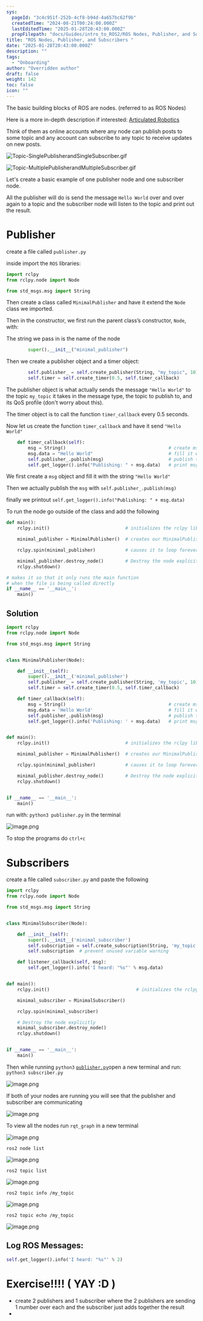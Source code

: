 ```yaml
---
sys:
  pageId: "3c4c951f-252b-4cf8-b94d-4a657bc62f9b"
  createdTime: "2024-08-21T00:24:00.000Z"
  lastEditedTime: "2025-01-28T20:43:00.000Z"
  propFilepath: "docs/Guides/intro_to_ROS2/ROS Nodes, Publisher, and Subscribers .md"
title: "ROS Nodes, Publisher, and Subscribers "
date: "2025-01-28T20:43:00.000Z"
description: ""
tags:
  - "Onboarding"
author: "Overridden author"
draft: false
weight: 142
toc: false
icon: ""
---
```


The basic building blocks of ROS are nodes. (referred to as ROS Nodes)

Here is a more in-depth description if interested: [Articulated Robotics](https://articulatedrobotics.xyz/tutorials/ready-for-ros/ros-overview#2-nodes)

Think of them as online accounts where any node can publish posts to some topic and any account can subscribe to any topic to receive updates on new posts.

![Topic-SinglePublisherandSingleSubscriber.gif](https://docs.ros.org/en/humble/_images/Topic-SinglePublisherandSingleSubscriber.gif)

![Topic-MultiplePublisherandMultipleSubscriber.gif](https://docs.ros.org/en/humble/_images/Topic-MultiplePublisherandMultipleSubscriber.gif)

Let's create a basic example of one publisher node and one subscriber node.

All the publisher will do is send the message `Hello World` over and over again to a topic and the subscriber node will listen to the topic and print out the result.

# Publisher

create a file called `publisher.py` 

inside import the `ROS` libraries:

```python
import rclpy
from rclpy.node import Node

from std_msgs.msg import String
```

Then create a class called `MinimalPublisher` and have it extend the `Node` class we imported.

Then in the constructor, we first run the parent class’s constructor, `Node`, with:

The string we pass in is the name of the node

```python
        super().__init__("minimal_publisher")
```

Then we create a publisher object and a timer object:

```python
        self.publisher_ = self.create_publisher(String, "my_topic", 10)
        self.timer = self.create_timer(0.5, self.timer_callback)
```

The publisher object is what actually sends the message `"Hello World"` to the topic `my_topic` it takes in the message type, the topic to publish to, and its QoS profile (don't worry about this).

The timer object is to call the function `timer_callback` every 0.5 seconds.

Now let us create the function `timer_callback` and have it send `"Hello World"`

```python
    def timer_callback(self):
        msg = String()                                      # create msg object
        msg.data = "Hello World"                            # fill it with data
        self.publisher_.publish(msg)                        # publish the message
        self.get_logger().info("Publishing: " + msg.data)   # print msg
```

We first create a `msg` object and fill it with the string `"Hello World"`

Then we actually publish the `msg` with `self.publisher_.publish(msg)`

finally we printout `self.get_logger().info("Publishing: " + msg.data)`

To run the node go outside of the class and add the following

```python
def main():
    rclpy.init()                            # initializes the rclpy library

    minimal_publisher = MinimalPublisher()  # creates our MinimalPublisher object

    rclpy.spin(minimal_publisher)           # causes it to loop forever

    minimal_publisher.destroy_node()        # Destroy the node explicitly
    rclpy.shutdown()

# makes it so that it only runs the main function
# when the file is being called directly
if __name__ == '__main__': 
    main()
```

## Solution

```python
import rclpy
from rclpy.node import Node

from std_msgs.msg import String


class MinimalPublisher(Node):

    def __init__(self):
        super().__init__('minimal_publisher')
        self.publisher_ = self.create_publisher(String, 'my_topic', 10)
        self.timer = self.create_timer(0.5, self.timer_callback)

    def timer_callback(self):
        msg = String()                                      # create msg object
        msg.data = 'Hello World'                            # fill it with data
        self.publisher_.publish(msg)                        # publish the message
        self.get_logger().info('Publishing: ' + msg.data)   # print msg


def main():
    rclpy.init()                            # initializes the rclpy library

    minimal_publisher = MinimalPublisher()  # creates our MinimalPublisher object

    rclpy.spin(minimal_publisher)           # causes it to loop forever

    minimal_publisher.destroy_node()        # Destroy the node explicitly
    rclpy.shutdown()


if __name__ == '__main__':
    main()
```

run with: `python3 publisher.py` in the terminal

![image.png](https://prod-files-secure.s3.us-west-2.amazonaws.com/d518164a-d88e-44d1-a4ee-3adb3bd8bce0/9214accb-ad5b-44f1-a31c-b3167c59138b/image.png?X-Amz-Algorithm=AWS4-HMAC-SHA256&X-Amz-Content-Sha256=UNSIGNED-PAYLOAD&X-Amz-Credential=ASIAZI2LB466ROI4CRHV%2F20250217%2Fus-west-2%2Fs3%2Faws4_request&X-Amz-Date=20250217T081200Z&X-Amz-Expires=3600&X-Amz-Security-Token=IQoJb3JpZ2luX2VjEEgaCXVzLXdlc3QtMiJGMEQCIFzVIfrcm9RpJ%2FvdRX4w3tkuU0wlePx0RxGpo278yV18AiBoZeZVo1zHaw2opFrI3S3cuSaDYFhTKwvtr8F%2BPU8IDyr%2FAwhxEAAaDDYzNzQyMzE4MzgwNSIMQDtVEcqEjci4KnDkKtwDbXLbVcVzJrCHZlK0jNOYGNeXKqVFd2ZSr0ZGICD4MKl0RFhv1Lbbr4tRLXkDD4XYUUHFsT1shhja9aDAZX973qupSApuss4FGsVlNHStrakqcAYYBX2cVt0FmWccnJ1rdXSNkWJtvhWe9YIdQ0FYK1ldWmmbDDw3T0YNA1DxwDgOIHHU4gx19C9GcRZy0WGI%2FBqV58pFhkLMJ0Zcao9iqJ1a79%2BNo4Xy%2FwsG7jqlReZRFqq4AJ8tNd%2FvgQ%2BXodHPPQJMH6MBBt5Ejz%2F1mh1PIiGAwkBohSIKVjdPUsGuxlw3W1amFyr7s%2B8whIslHvoXclMoZ2ytB%2FdVzzATU6n3eHN2M06OfxhoWf8AwJjzQYxaLT%2F7O7yUgaqgCTOKTVnn%2Bp76dZABQArKqbpypvJ4D0IDRcgWcv6Ij%2FQHz%2FEjtO%2BdOpyrfU1vY8pcvHrweIpb9whsGPCZfrullJVeXB0u4WEdlxqEw%2B4z%2FohvRTc5QPgUYqPE8S7AIv9S4AQKinOlBtJ2tkdRpWuKCLEE9FaKX8Yl1%2BRzNznhz9qIokda%2BMIqUbktsPUhXEP%2FJRUhbfV3lF03n4QuESp%2B8IVUiy7QxCtNXvt2M5lsi4NhOJTzroCG4p%2FVY%2BCOnbkN%2BxMwkM7LvQY6pgFwJgvhIXL7zEONHfQXBEV1UrSeLjTIYm8P%2F88SfRzFlj1k73W9X%2BwTeVv99kQ7ssREK4mvtGVnhwchh9uGqbLyRJmGXb2nisdLKYo5C%2FP%2FIdSS6ythF3gIc1tVl4VVi01jhuvOzsf2W0%2BL%2F5vIuKs6CSMd%2BNBLWMdGCvSf6D4xMvc113S0C77dByOmxnfkByoo95By%2BwyaDmmlB%2F4AbbkGNwzUvkbA&X-Amz-Signature=1d34bfe8e579e5ddac005649238537806f0379ef74273fa193ff0f659e2efb4a&X-Amz-SignedHeaders=host&x-id=GetObject)

To stop the programs do `ctrl+c`

# Subscribers

create a file called `subscriber.py` and paste the following

```python
import rclpy
from rclpy.node import Node

from std_msgs.msg import String


class MinimalSubscriber(Node):

    def __init__(self):
        super().__init__('minimal_subscriber')
        self.subscription = self.create_subscription(String, 'my_topic', self.listener_callback, 10)
        self.subscription  # prevent unused variable warning

    def listener_callback(self, msg):
        self.get_logger().info('I heard: "%s"' % msg.data)


def main():
    rclpy.init()                                # initializes the rclpy library

    minimal_subscriber = MinimalSubscriber()

    rclpy.spin(minimal_subscriber)

    # Destroy the node explicitly
    minimal_subscriber.destroy_node()
    rclpy.shutdown()


if __name__ == '__main__':
    main()
```

Then while running `python3` [`publisher.py`](http://publisher.py/)open a new terminal and run: `python3 subscriber.py` 

![image.png](https://prod-files-secure.s3.us-west-2.amazonaws.com/d518164a-d88e-44d1-a4ee-3adb3bd8bce0/611fccf2-c738-4dbd-94e9-98f209092866/image.png?X-Amz-Algorithm=AWS4-HMAC-SHA256&X-Amz-Content-Sha256=UNSIGNED-PAYLOAD&X-Amz-Credential=ASIAZI2LB466ROI4CRHV%2F20250217%2Fus-west-2%2Fs3%2Faws4_request&X-Amz-Date=20250217T081200Z&X-Amz-Expires=3600&X-Amz-Security-Token=IQoJb3JpZ2luX2VjEEgaCXVzLXdlc3QtMiJGMEQCIFzVIfrcm9RpJ%2FvdRX4w3tkuU0wlePx0RxGpo278yV18AiBoZeZVo1zHaw2opFrI3S3cuSaDYFhTKwvtr8F%2BPU8IDyr%2FAwhxEAAaDDYzNzQyMzE4MzgwNSIMQDtVEcqEjci4KnDkKtwDbXLbVcVzJrCHZlK0jNOYGNeXKqVFd2ZSr0ZGICD4MKl0RFhv1Lbbr4tRLXkDD4XYUUHFsT1shhja9aDAZX973qupSApuss4FGsVlNHStrakqcAYYBX2cVt0FmWccnJ1rdXSNkWJtvhWe9YIdQ0FYK1ldWmmbDDw3T0YNA1DxwDgOIHHU4gx19C9GcRZy0WGI%2FBqV58pFhkLMJ0Zcao9iqJ1a79%2BNo4Xy%2FwsG7jqlReZRFqq4AJ8tNd%2FvgQ%2BXodHPPQJMH6MBBt5Ejz%2F1mh1PIiGAwkBohSIKVjdPUsGuxlw3W1amFyr7s%2B8whIslHvoXclMoZ2ytB%2FdVzzATU6n3eHN2M06OfxhoWf8AwJjzQYxaLT%2F7O7yUgaqgCTOKTVnn%2Bp76dZABQArKqbpypvJ4D0IDRcgWcv6Ij%2FQHz%2FEjtO%2BdOpyrfU1vY8pcvHrweIpb9whsGPCZfrullJVeXB0u4WEdlxqEw%2B4z%2FohvRTc5QPgUYqPE8S7AIv9S4AQKinOlBtJ2tkdRpWuKCLEE9FaKX8Yl1%2BRzNznhz9qIokda%2BMIqUbktsPUhXEP%2FJRUhbfV3lF03n4QuESp%2B8IVUiy7QxCtNXvt2M5lsi4NhOJTzroCG4p%2FVY%2BCOnbkN%2BxMwkM7LvQY6pgFwJgvhIXL7zEONHfQXBEV1UrSeLjTIYm8P%2F88SfRzFlj1k73W9X%2BwTeVv99kQ7ssREK4mvtGVnhwchh9uGqbLyRJmGXb2nisdLKYo5C%2FP%2FIdSS6ythF3gIc1tVl4VVi01jhuvOzsf2W0%2BL%2F5vIuKs6CSMd%2BNBLWMdGCvSf6D4xMvc113S0C77dByOmxnfkByoo95By%2BwyaDmmlB%2F4AbbkGNwzUvkbA&X-Amz-Signature=05c612d185648cdd42652ba3790c62d787404ed8bc9dceac2889df583fbe62be&X-Amz-SignedHeaders=host&x-id=GetObject)

If both of your nodes are running you will see that the publisher and subscriber are communicating

![image.png](https://prod-files-secure.s3.us-west-2.amazonaws.com/d518164a-d88e-44d1-a4ee-3adb3bd8bce0/eea428b5-1cf0-43bb-a30b-81cbaf6c5c78/image.png?X-Amz-Algorithm=AWS4-HMAC-SHA256&X-Amz-Content-Sha256=UNSIGNED-PAYLOAD&X-Amz-Credential=ASIAZI2LB466ROI4CRHV%2F20250217%2Fus-west-2%2Fs3%2Faws4_request&X-Amz-Date=20250217T081200Z&X-Amz-Expires=3600&X-Amz-Security-Token=IQoJb3JpZ2luX2VjEEgaCXVzLXdlc3QtMiJGMEQCIFzVIfrcm9RpJ%2FvdRX4w3tkuU0wlePx0RxGpo278yV18AiBoZeZVo1zHaw2opFrI3S3cuSaDYFhTKwvtr8F%2BPU8IDyr%2FAwhxEAAaDDYzNzQyMzE4MzgwNSIMQDtVEcqEjci4KnDkKtwDbXLbVcVzJrCHZlK0jNOYGNeXKqVFd2ZSr0ZGICD4MKl0RFhv1Lbbr4tRLXkDD4XYUUHFsT1shhja9aDAZX973qupSApuss4FGsVlNHStrakqcAYYBX2cVt0FmWccnJ1rdXSNkWJtvhWe9YIdQ0FYK1ldWmmbDDw3T0YNA1DxwDgOIHHU4gx19C9GcRZy0WGI%2FBqV58pFhkLMJ0Zcao9iqJ1a79%2BNo4Xy%2FwsG7jqlReZRFqq4AJ8tNd%2FvgQ%2BXodHPPQJMH6MBBt5Ejz%2F1mh1PIiGAwkBohSIKVjdPUsGuxlw3W1amFyr7s%2B8whIslHvoXclMoZ2ytB%2FdVzzATU6n3eHN2M06OfxhoWf8AwJjzQYxaLT%2F7O7yUgaqgCTOKTVnn%2Bp76dZABQArKqbpypvJ4D0IDRcgWcv6Ij%2FQHz%2FEjtO%2BdOpyrfU1vY8pcvHrweIpb9whsGPCZfrullJVeXB0u4WEdlxqEw%2B4z%2FohvRTc5QPgUYqPE8S7AIv9S4AQKinOlBtJ2tkdRpWuKCLEE9FaKX8Yl1%2BRzNznhz9qIokda%2BMIqUbktsPUhXEP%2FJRUhbfV3lF03n4QuESp%2B8IVUiy7QxCtNXvt2M5lsi4NhOJTzroCG4p%2FVY%2BCOnbkN%2BxMwkM7LvQY6pgFwJgvhIXL7zEONHfQXBEV1UrSeLjTIYm8P%2F88SfRzFlj1k73W9X%2BwTeVv99kQ7ssREK4mvtGVnhwchh9uGqbLyRJmGXb2nisdLKYo5C%2FP%2FIdSS6ythF3gIc1tVl4VVi01jhuvOzsf2W0%2BL%2F5vIuKs6CSMd%2BNBLWMdGCvSf6D4xMvc113S0C77dByOmxnfkByoo95By%2BwyaDmmlB%2F4AbbkGNwzUvkbA&X-Amz-Signature=41ee75ef7e15e851081145f7f6aa4f0559ce73f3d8f00b1a2a2cbcb73d035f1d&X-Amz-SignedHeaders=host&x-id=GetObject)

To view all the nodes run `rqt_graph` in a new terminal

![image.png](https://prod-files-secure.s3.us-west-2.amazonaws.com/d518164a-d88e-44d1-a4ee-3adb3bd8bce0/1d98e964-4318-4d62-b5c4-8c8f78368598/image.png?X-Amz-Algorithm=AWS4-HMAC-SHA256&X-Amz-Content-Sha256=UNSIGNED-PAYLOAD&X-Amz-Credential=ASIAZI2LB466ROI4CRHV%2F20250217%2Fus-west-2%2Fs3%2Faws4_request&X-Amz-Date=20250217T081200Z&X-Amz-Expires=3600&X-Amz-Security-Token=IQoJb3JpZ2luX2VjEEgaCXVzLXdlc3QtMiJGMEQCIFzVIfrcm9RpJ%2FvdRX4w3tkuU0wlePx0RxGpo278yV18AiBoZeZVo1zHaw2opFrI3S3cuSaDYFhTKwvtr8F%2BPU8IDyr%2FAwhxEAAaDDYzNzQyMzE4MzgwNSIMQDtVEcqEjci4KnDkKtwDbXLbVcVzJrCHZlK0jNOYGNeXKqVFd2ZSr0ZGICD4MKl0RFhv1Lbbr4tRLXkDD4XYUUHFsT1shhja9aDAZX973qupSApuss4FGsVlNHStrakqcAYYBX2cVt0FmWccnJ1rdXSNkWJtvhWe9YIdQ0FYK1ldWmmbDDw3T0YNA1DxwDgOIHHU4gx19C9GcRZy0WGI%2FBqV58pFhkLMJ0Zcao9iqJ1a79%2BNo4Xy%2FwsG7jqlReZRFqq4AJ8tNd%2FvgQ%2BXodHPPQJMH6MBBt5Ejz%2F1mh1PIiGAwkBohSIKVjdPUsGuxlw3W1amFyr7s%2B8whIslHvoXclMoZ2ytB%2FdVzzATU6n3eHN2M06OfxhoWf8AwJjzQYxaLT%2F7O7yUgaqgCTOKTVnn%2Bp76dZABQArKqbpypvJ4D0IDRcgWcv6Ij%2FQHz%2FEjtO%2BdOpyrfU1vY8pcvHrweIpb9whsGPCZfrullJVeXB0u4WEdlxqEw%2B4z%2FohvRTc5QPgUYqPE8S7AIv9S4AQKinOlBtJ2tkdRpWuKCLEE9FaKX8Yl1%2BRzNznhz9qIokda%2BMIqUbktsPUhXEP%2FJRUhbfV3lF03n4QuESp%2B8IVUiy7QxCtNXvt2M5lsi4NhOJTzroCG4p%2FVY%2BCOnbkN%2BxMwkM7LvQY6pgFwJgvhIXL7zEONHfQXBEV1UrSeLjTIYm8P%2F88SfRzFlj1k73W9X%2BwTeVv99kQ7ssREK4mvtGVnhwchh9uGqbLyRJmGXb2nisdLKYo5C%2FP%2FIdSS6ythF3gIc1tVl4VVi01jhuvOzsf2W0%2BL%2F5vIuKs6CSMd%2BNBLWMdGCvSf6D4xMvc113S0C77dByOmxnfkByoo95By%2BwyaDmmlB%2F4AbbkGNwzUvkbA&X-Amz-Signature=e768d04262459a221bf31a6f40c0fb5e4a2765578857221cc4f51db807a5330b&X-Amz-SignedHeaders=host&x-id=GetObject)

`ros2 node list`

![image.png](https://prod-files-secure.s3.us-west-2.amazonaws.com/d518164a-d88e-44d1-a4ee-3adb3bd8bce0/680ac8cf-e6d9-4164-9ece-5b9a6fccffee/image.png?X-Amz-Algorithm=AWS4-HMAC-SHA256&X-Amz-Content-Sha256=UNSIGNED-PAYLOAD&X-Amz-Credential=ASIAZI2LB466ROI4CRHV%2F20250217%2Fus-west-2%2Fs3%2Faws4_request&X-Amz-Date=20250217T081200Z&X-Amz-Expires=3600&X-Amz-Security-Token=IQoJb3JpZ2luX2VjEEgaCXVzLXdlc3QtMiJGMEQCIFzVIfrcm9RpJ%2FvdRX4w3tkuU0wlePx0RxGpo278yV18AiBoZeZVo1zHaw2opFrI3S3cuSaDYFhTKwvtr8F%2BPU8IDyr%2FAwhxEAAaDDYzNzQyMzE4MzgwNSIMQDtVEcqEjci4KnDkKtwDbXLbVcVzJrCHZlK0jNOYGNeXKqVFd2ZSr0ZGICD4MKl0RFhv1Lbbr4tRLXkDD4XYUUHFsT1shhja9aDAZX973qupSApuss4FGsVlNHStrakqcAYYBX2cVt0FmWccnJ1rdXSNkWJtvhWe9YIdQ0FYK1ldWmmbDDw3T0YNA1DxwDgOIHHU4gx19C9GcRZy0WGI%2FBqV58pFhkLMJ0Zcao9iqJ1a79%2BNo4Xy%2FwsG7jqlReZRFqq4AJ8tNd%2FvgQ%2BXodHPPQJMH6MBBt5Ejz%2F1mh1PIiGAwkBohSIKVjdPUsGuxlw3W1amFyr7s%2B8whIslHvoXclMoZ2ytB%2FdVzzATU6n3eHN2M06OfxhoWf8AwJjzQYxaLT%2F7O7yUgaqgCTOKTVnn%2Bp76dZABQArKqbpypvJ4D0IDRcgWcv6Ij%2FQHz%2FEjtO%2BdOpyrfU1vY8pcvHrweIpb9whsGPCZfrullJVeXB0u4WEdlxqEw%2B4z%2FohvRTc5QPgUYqPE8S7AIv9S4AQKinOlBtJ2tkdRpWuKCLEE9FaKX8Yl1%2BRzNznhz9qIokda%2BMIqUbktsPUhXEP%2FJRUhbfV3lF03n4QuESp%2B8IVUiy7QxCtNXvt2M5lsi4NhOJTzroCG4p%2FVY%2BCOnbkN%2BxMwkM7LvQY6pgFwJgvhIXL7zEONHfQXBEV1UrSeLjTIYm8P%2F88SfRzFlj1k73W9X%2BwTeVv99kQ7ssREK4mvtGVnhwchh9uGqbLyRJmGXb2nisdLKYo5C%2FP%2FIdSS6ythF3gIc1tVl4VVi01jhuvOzsf2W0%2BL%2F5vIuKs6CSMd%2BNBLWMdGCvSf6D4xMvc113S0C77dByOmxnfkByoo95By%2BwyaDmmlB%2F4AbbkGNwzUvkbA&X-Amz-Signature=accf732753ff33c570133431004ab91614a59686f5f37a41b8c6f18431e06401&X-Amz-SignedHeaders=host&x-id=GetObject)

`ros2 topic list`

![image.png](https://prod-files-secure.s3.us-west-2.amazonaws.com/d518164a-d88e-44d1-a4ee-3adb3bd8bce0/eee2ebe1-27ef-4a4a-96fb-2ca54126fb29/image.png?X-Amz-Algorithm=AWS4-HMAC-SHA256&X-Amz-Content-Sha256=UNSIGNED-PAYLOAD&X-Amz-Credential=ASIAZI2LB466ROI4CRHV%2F20250217%2Fus-west-2%2Fs3%2Faws4_request&X-Amz-Date=20250217T081200Z&X-Amz-Expires=3600&X-Amz-Security-Token=IQoJb3JpZ2luX2VjEEgaCXVzLXdlc3QtMiJGMEQCIFzVIfrcm9RpJ%2FvdRX4w3tkuU0wlePx0RxGpo278yV18AiBoZeZVo1zHaw2opFrI3S3cuSaDYFhTKwvtr8F%2BPU8IDyr%2FAwhxEAAaDDYzNzQyMzE4MzgwNSIMQDtVEcqEjci4KnDkKtwDbXLbVcVzJrCHZlK0jNOYGNeXKqVFd2ZSr0ZGICD4MKl0RFhv1Lbbr4tRLXkDD4XYUUHFsT1shhja9aDAZX973qupSApuss4FGsVlNHStrakqcAYYBX2cVt0FmWccnJ1rdXSNkWJtvhWe9YIdQ0FYK1ldWmmbDDw3T0YNA1DxwDgOIHHU4gx19C9GcRZy0WGI%2FBqV58pFhkLMJ0Zcao9iqJ1a79%2BNo4Xy%2FwsG7jqlReZRFqq4AJ8tNd%2FvgQ%2BXodHPPQJMH6MBBt5Ejz%2F1mh1PIiGAwkBohSIKVjdPUsGuxlw3W1amFyr7s%2B8whIslHvoXclMoZ2ytB%2FdVzzATU6n3eHN2M06OfxhoWf8AwJjzQYxaLT%2F7O7yUgaqgCTOKTVnn%2Bp76dZABQArKqbpypvJ4D0IDRcgWcv6Ij%2FQHz%2FEjtO%2BdOpyrfU1vY8pcvHrweIpb9whsGPCZfrullJVeXB0u4WEdlxqEw%2B4z%2FohvRTc5QPgUYqPE8S7AIv9S4AQKinOlBtJ2tkdRpWuKCLEE9FaKX8Yl1%2BRzNznhz9qIokda%2BMIqUbktsPUhXEP%2FJRUhbfV3lF03n4QuESp%2B8IVUiy7QxCtNXvt2M5lsi4NhOJTzroCG4p%2FVY%2BCOnbkN%2BxMwkM7LvQY6pgFwJgvhIXL7zEONHfQXBEV1UrSeLjTIYm8P%2F88SfRzFlj1k73W9X%2BwTeVv99kQ7ssREK4mvtGVnhwchh9uGqbLyRJmGXb2nisdLKYo5C%2FP%2FIdSS6ythF3gIc1tVl4VVi01jhuvOzsf2W0%2BL%2F5vIuKs6CSMd%2BNBLWMdGCvSf6D4xMvc113S0C77dByOmxnfkByoo95By%2BwyaDmmlB%2F4AbbkGNwzUvkbA&X-Amz-Signature=da44fb114a592c0337610ce3b72402c5f85229cc327e83e466842099914e663f&X-Amz-SignedHeaders=host&x-id=GetObject)

`ros2 topic info /my_topic`

![image.png](https://prod-files-secure.s3.us-west-2.amazonaws.com/d518164a-d88e-44d1-a4ee-3adb3bd8bce0/6288ef12-cb9e-406f-b9eb-65feed3a9011/image.png?X-Amz-Algorithm=AWS4-HMAC-SHA256&X-Amz-Content-Sha256=UNSIGNED-PAYLOAD&X-Amz-Credential=ASIAZI2LB466ROI4CRHV%2F20250217%2Fus-west-2%2Fs3%2Faws4_request&X-Amz-Date=20250217T081200Z&X-Amz-Expires=3600&X-Amz-Security-Token=IQoJb3JpZ2luX2VjEEgaCXVzLXdlc3QtMiJGMEQCIFzVIfrcm9RpJ%2FvdRX4w3tkuU0wlePx0RxGpo278yV18AiBoZeZVo1zHaw2opFrI3S3cuSaDYFhTKwvtr8F%2BPU8IDyr%2FAwhxEAAaDDYzNzQyMzE4MzgwNSIMQDtVEcqEjci4KnDkKtwDbXLbVcVzJrCHZlK0jNOYGNeXKqVFd2ZSr0ZGICD4MKl0RFhv1Lbbr4tRLXkDD4XYUUHFsT1shhja9aDAZX973qupSApuss4FGsVlNHStrakqcAYYBX2cVt0FmWccnJ1rdXSNkWJtvhWe9YIdQ0FYK1ldWmmbDDw3T0YNA1DxwDgOIHHU4gx19C9GcRZy0WGI%2FBqV58pFhkLMJ0Zcao9iqJ1a79%2BNo4Xy%2FwsG7jqlReZRFqq4AJ8tNd%2FvgQ%2BXodHPPQJMH6MBBt5Ejz%2F1mh1PIiGAwkBohSIKVjdPUsGuxlw3W1amFyr7s%2B8whIslHvoXclMoZ2ytB%2FdVzzATU6n3eHN2M06OfxhoWf8AwJjzQYxaLT%2F7O7yUgaqgCTOKTVnn%2Bp76dZABQArKqbpypvJ4D0IDRcgWcv6Ij%2FQHz%2FEjtO%2BdOpyrfU1vY8pcvHrweIpb9whsGPCZfrullJVeXB0u4WEdlxqEw%2B4z%2FohvRTc5QPgUYqPE8S7AIv9S4AQKinOlBtJ2tkdRpWuKCLEE9FaKX8Yl1%2BRzNznhz9qIokda%2BMIqUbktsPUhXEP%2FJRUhbfV3lF03n4QuESp%2B8IVUiy7QxCtNXvt2M5lsi4NhOJTzroCG4p%2FVY%2BCOnbkN%2BxMwkM7LvQY6pgFwJgvhIXL7zEONHfQXBEV1UrSeLjTIYm8P%2F88SfRzFlj1k73W9X%2BwTeVv99kQ7ssREK4mvtGVnhwchh9uGqbLyRJmGXb2nisdLKYo5C%2FP%2FIdSS6ythF3gIc1tVl4VVi01jhuvOzsf2W0%2BL%2F5vIuKs6CSMd%2BNBLWMdGCvSf6D4xMvc113S0C77dByOmxnfkByoo95By%2BwyaDmmlB%2F4AbbkGNwzUvkbA&X-Amz-Signature=56387be2a4a06dc542fe196b78c25a27c24532cfc66be64a6f8f1758a9db00bc&X-Amz-SignedHeaders=host&x-id=GetObject)

`ros2 topic echo /my_topic`

![image.png](https://prod-files-secure.s3.us-west-2.amazonaws.com/d518164a-d88e-44d1-a4ee-3adb3bd8bce0/0a6fcb4d-422d-4a6c-a803-749ef4adf2c6/image.png?X-Amz-Algorithm=AWS4-HMAC-SHA256&X-Amz-Content-Sha256=UNSIGNED-PAYLOAD&X-Amz-Credential=ASIAZI2LB466ROI4CRHV%2F20250217%2Fus-west-2%2Fs3%2Faws4_request&X-Amz-Date=20250217T081200Z&X-Amz-Expires=3600&X-Amz-Security-Token=IQoJb3JpZ2luX2VjEEgaCXVzLXdlc3QtMiJGMEQCIFzVIfrcm9RpJ%2FvdRX4w3tkuU0wlePx0RxGpo278yV18AiBoZeZVo1zHaw2opFrI3S3cuSaDYFhTKwvtr8F%2BPU8IDyr%2FAwhxEAAaDDYzNzQyMzE4MzgwNSIMQDtVEcqEjci4KnDkKtwDbXLbVcVzJrCHZlK0jNOYGNeXKqVFd2ZSr0ZGICD4MKl0RFhv1Lbbr4tRLXkDD4XYUUHFsT1shhja9aDAZX973qupSApuss4FGsVlNHStrakqcAYYBX2cVt0FmWccnJ1rdXSNkWJtvhWe9YIdQ0FYK1ldWmmbDDw3T0YNA1DxwDgOIHHU4gx19C9GcRZy0WGI%2FBqV58pFhkLMJ0Zcao9iqJ1a79%2BNo4Xy%2FwsG7jqlReZRFqq4AJ8tNd%2FvgQ%2BXodHPPQJMH6MBBt5Ejz%2F1mh1PIiGAwkBohSIKVjdPUsGuxlw3W1amFyr7s%2B8whIslHvoXclMoZ2ytB%2FdVzzATU6n3eHN2M06OfxhoWf8AwJjzQYxaLT%2F7O7yUgaqgCTOKTVnn%2Bp76dZABQArKqbpypvJ4D0IDRcgWcv6Ij%2FQHz%2FEjtO%2BdOpyrfU1vY8pcvHrweIpb9whsGPCZfrullJVeXB0u4WEdlxqEw%2B4z%2FohvRTc5QPgUYqPE8S7AIv9S4AQKinOlBtJ2tkdRpWuKCLEE9FaKX8Yl1%2BRzNznhz9qIokda%2BMIqUbktsPUhXEP%2FJRUhbfV3lF03n4QuESp%2B8IVUiy7QxCtNXvt2M5lsi4NhOJTzroCG4p%2FVY%2BCOnbkN%2BxMwkM7LvQY6pgFwJgvhIXL7zEONHfQXBEV1UrSeLjTIYm8P%2F88SfRzFlj1k73W9X%2BwTeVv99kQ7ssREK4mvtGVnhwchh9uGqbLyRJmGXb2nisdLKYo5C%2FP%2FIdSS6ythF3gIc1tVl4VVi01jhuvOzsf2W0%2BL%2F5vIuKs6CSMd%2BNBLWMdGCvSf6D4xMvc113S0C77dByOmxnfkByoo95By%2BwyaDmmlB%2F4AbbkGNwzUvkbA&X-Amz-Signature=452125d8910312792ff0470b84b1d9850baaa6a723fa8de345f4f7dc0f1f91b7&X-Amz-SignedHeaders=host&x-id=GetObject)

## Log ROS Messages:

```python
self.get_logger().info('I heard: "%s"' % 2)
```

# Exercise!!!! ( YAY :D )

- create 2 publishers and 1 subscriber where the 2 publishers are sending 1 number over each and the subscriber just adds together the result
- 
